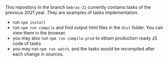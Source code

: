 This repository in the branch `bebras-22` currently contains tasks of the previous 2021 year. They are examples of tasks implementation.

- run `npm install`
- run `npm run compile` and find output html files in the `dist` folder. You can view them in the browser.
- you may also run `npm run compile-prod` to obtain production ready JS code of tasks
- you may run `npm run watch`, and the tasks would be recompiled after each change in sources.